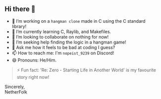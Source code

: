 ## Hi there 👋
- 🔭 I’m working on a `hangman clone` made in C using the C standard library!
- 🌱 I’m currently learning C, Raylib, and Makefiles.
- 👯 I’m looking to collaborate on nothing for now!
- 🤔 I’m seeking help finding the logic in a hangman game!
- 💬 Ask me how it feels to be bad at coding I guess?
- 📫 How to reach me: I'm `nopeist_9239` on Discord!
- 😄 Pronouns: He/Him.
> ⚡ Fun fact: 'Re: Zero - Starting Life in Another World' is my favourite story right now!

Sincerely,   
NetherFolk
